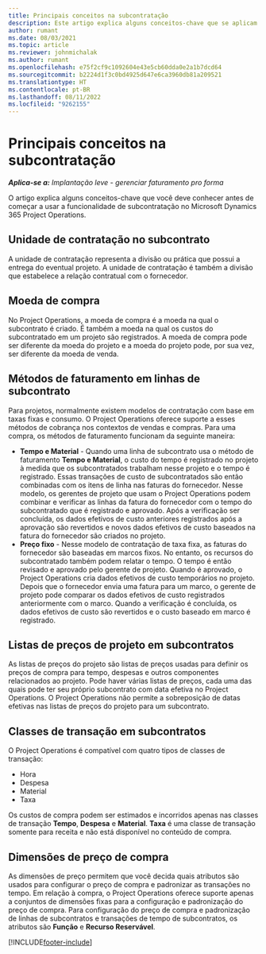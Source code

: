 ```yaml
---
title: Principais conceitos na subcontratação
description: Este artigo explica alguns conceitos-chave que se aplicam à subcontratação no Microsoft Dynamics 365 Project Operations.
author: rumant
ms.date: 08/03/2021
ms.topic: article
ms.reviewer: johnmichalak
ms.author: rumant
ms.openlocfilehash: e75f2cf9c1092604e43e5cb60dda0e2a1b7dcd64
ms.sourcegitcommit: b2224d1f3c0bd4925d647e6ca3960db81a209521
ms.translationtype: HT
ms.contentlocale: pt-BR
ms.lasthandoff: 08/11/2022
ms.locfileid: "9262155"
---
```

# <a name="key-concepts-in-subcontracting"></a>Principais conceitos na subcontratação


_**Aplica-se a:** Implantação leve - gerenciar faturamento pro forma_

O artigo explica alguns conceitos-chave que você deve conhecer antes de começar a usar a funcionalidade de subcontratação no Microsoft Dynamics 365 Project Operations.

## <a name="contracting-unit-on-the-subcontract"></a>Unidade de contratação no subcontrato

A unidade de contratação representa a divisão ou prática que possui a entrega do eventual projeto. A unidade de contratação é também a divisão que estabelece a relação contratual com o fornecedor.

## <a name="purchase-currency"></a>Moeda de compra

No Project Operations, a moeda de compra é a moeda na qual o subcontrato é criado. É também a moeda na qual os custos do subcontratado em um projeto são registrados. A moeda de compra pode ser diferente da moeda do projeto e a moeda do projeto pode, por sua vez, ser diferente da moeda de venda.

## <a name="billing-methods-on-subcontract-lines"></a>Métodos de faturamento em linhas de subcontrato

Para projetos, normalmente existem modelos de contratação com base em taxas fixas e consumo. O Project Operations oferece suporte a esses métodos de cobrança nos contextos de vendas e compras. Para uma compra, os métodos de faturamento funcionam da seguinte maneira:

- **Tempo e Material** - Quando uma linha de subcontrato usa o método de faturamento **Tempo e Material**, o custo do tempo é registrado no projeto à medida que os subcontratados trabalham nesse projeto e o tempo é registrado. Essas transações de custo de subcontratados são então combinadas com os itens de linha nas faturas do fornecedor. Nesse modelo, os gerentes de projeto que usam o Project Operations podem combinar e verificar as linhas da fatura do fornecedor com o tempo do subcontratado que é registrado e aprovado. Após a verificação ser concluída, os dados efetivos de custo anteriores registrados após a aprovação são revertidos e novos dados efetivos de custo baseados na fatura do fornecedor são criados no projeto.
- **Preço fixo** - Nesse modelo de contratação de taxa fixa, as faturas do fornecedor são baseadas em marcos fixos. No entanto, os recursos do subcontratado também podem relatar o tempo. O tempo é então revisado e aprovado pelo gerente de projeto. Quando é aprovado, o Project Operations cria dados efetivos de custo temporários no projeto. Depois que o fornecedor envia uma fatura para um marco, o gerente de projeto pode comparar os dados efetivos de custo registrados anteriormente com o marco. Quando a verificação é concluída, os dados efetivos de custo são revertidos e o custo baseado em marco é registrado.

## <a name="project-price-lists-on-subcontracts"></a>Listas de preços de projeto em subcontratos

As listas de preços do projeto são listas de preços usadas para definir os preços de compra para tempo, despesas e outros componentes relacionados ao projeto. Pode haver várias listas de preços, cada uma das quais pode ter seu próprio subcontrato com data efetiva no Project Operations. O Project Operations não permite a sobreposição de datas efetivas nas listas de preços do projeto para um subcontrato.

## <a name="transaction-classes-on-subcontracts"></a>Classes de transação em subcontratos

O Project Operations é compatível com quatro tipos de classes de transação:

- Hora
- Despesa
- Material
- Taxa

Os custos de compra podem ser estimados e incorridos apenas nas classes de transação **Tempo**, **Despesa** e **Material**. **Taxa** é uma classe de transação somente para receita e não está disponível no conteúdo de compra.

## <a name="purchase-pricing-dimensions"></a>Dimensões de preço de compra

As dimensões de preço permitem que você decida quais atributos são usados para configurar o preço de compra e padronizar as transações no tempo. Em relação à compra, o Project Operations oferece suporte apenas a conjuntos de dimensões fixas para a configuração e padronização do preço de compra. Para configuração do preço de compra e padronização de linhas de subcontratos e transações de tempo de subcontratos, os atributos são **Função** e **Recurso Reservável**.

[!INCLUDE[footer-include](../../includes/footer-banner.md)]
